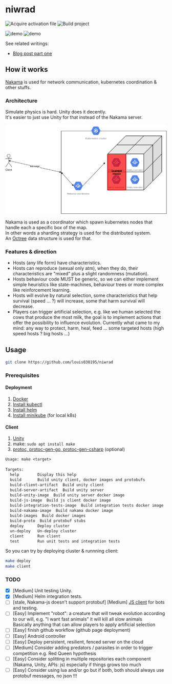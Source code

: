 
# niwrad

![Acquire activation file](https://github.com/louis030195/niwrad/workflows/Acquire%20activation%20file/badge.svg)
![Build project](https://github.com/louis030195/niwrad/workflows/Build%20project/badge.svg)

![demo](docs/images/demo.gif)
![demo](docs/images/demo2.gif)

See related writings:

* [Blog post part one](https://medium.com/swlh/a-simulation-of-evolution-part-one-62a1acfb009a)

## How it works

[Nakama](https://github.com/heroiclabs/nakama) is used for network communication, kubernetes coordination & other stuffs.

### Architecture

Simulate physics is hard. Unity does it decently.  
It's easier to just use Unity for that instead of the Nakama server.

![high-level architecture](docs/images/niwrad.png)

Nakama is used as a coordinator which spawn kubernetes nodes that handle each a specific box of the map.  
In other words a sharding strategy is used for the distributed system.  
An [Octree](https://github.com/louis030195/octree) data structure is used for that.  

### Features & direction

* Hosts (any life form) have characteristics.
* Hosts can reproduce (sexual only atm), when they do, their characteristics are "mixed" plus a slight randomness (mutation).
* Hosts behaviour code MUST be generic, so we can either implement simple heuristics like state-machines, behaviour trees or more complex like reinforcement learning.
* Hosts will evolve by natural selection, some characteristics that help survival (speed ... ?) will increase, some that harm survival will decrease.
* Players can trigger artificial selection, e.g. like we human selected the cows that produce the most milk, the goal is to implement actions that offer the possibility to influence evolution. Currently what came to my mind: any way to protect, harm, heal, feed ... some targeted hosts (high speed hosts ? big hosts ...)

## Usage

```bash
git clone https://github.com/louis030195/niwrad
```

### Prerequisites

#### Deployment

1. [Docker](https://www.docker.com)
2. [Install kubectl](https://kubernetes.io/docs/tasks/tools/install-kubectl/)
3. [Install helm](https://helm.sh/docs/intro/install/)
4. [Install minikube](https://kubernetes.io/docs/tasks/tools/install-minikube/) (for local k8s)

#### Client

1. [Unity](https://unity.com)
2. make: `sudo apt install make`
3. [protoc, protoc-gen-go, protoc-gen-csharp](https://github.com/protocolbuffers/protobuf) (optional)

```make
Usage: make <target>

Targets:
  help        Display this help
  build       Build unity client, docker images and protobufs
  build-client-artifact  Build unity client
  build-server-artifact  Build unity server
  build-unity-image  Build unity server docker image
  build-js-image  Build js client docker image
  build-integration-tests-image  Build integration tests docker image
  build-nakama-image  Build nakama docker image
  build-images  Build docker images
  build-proto  Build protobuf stubs
  deploy      Deploy cluster
  un-deploy   Un-deploy cluster
  client      Run client
  test        Run unit tests and integration tests
```

So you can try by deploying cluster & runnning client:

```bash
make deploy
make client
```

### TODO

* [x] [Medium] Unit testing Unity.
* [x] [Medium] Helm integration tests.
* [ ] [stale, Nakama-js doesn't support protobuf] [Medium] [JS client](https://www.npmjs.com/package/@heroiclabs/nakama-js) for bots and testing.
* [ ] [Easy] Implement "robot": a creature that will tweak evolution according to our will, e.g. "I want fast animals" it will kill all slow animals\
    Basically anything that can allow players to apply artificial selection
* [ ] [Easy] finish github workflow (github page deployment)
* [ ] [Easy] Android controller
* [ ] [Easy] Deploy persistent, resilient, fenced server on the cloud
* [ ] [Medium] Consider adding predators / parasites in order to trigger competition e.g. Red Queen hypothesis
* [ ] [Easy] Consider splitting in multiple repositories each component (Nakama, Unity, APIs: js) especially if things grows too much
* [ ] [Easy] Consider using lua and/or go but if both, both should always use protobuf messages, no json !!!
